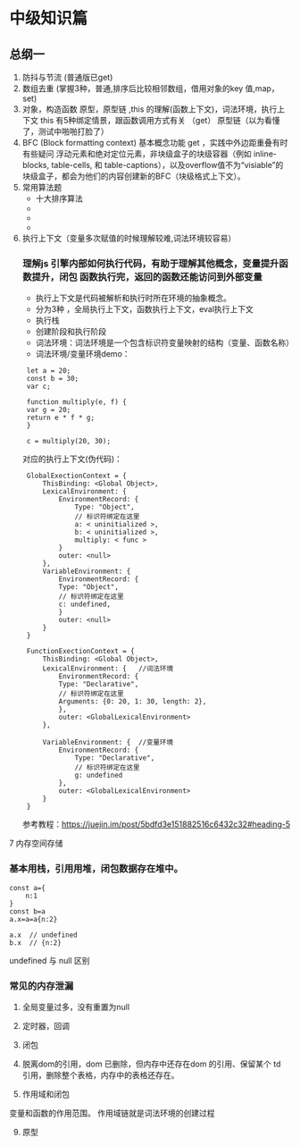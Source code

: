 # 中级知识篇

## 总纲一
1. 防抖与节流 (普通版已get) 
2. 数组去重 (掌握3种，普通,排序后比较相邻数组，借用对象的key 值,map，set)
3. 对象，构造函数 原型，原型链 ,this 的理解(函数上下文)，词法环境，执行上下文
    this 有5种绑定情景，跟函数调用方式有关 （get）
    原型链（以为看懂了，测试中啪啪打脸了）
4. BFC (Block formatting context) 基本概念功能 get ，实践中外边距重叠有时有些疑问
   浮动元素和绝对定位元素，非块级盒子的块级容器（例如 inline-blocks, table-cells, 和 table-captions），以及overflow值不为“visiable”的块级盒子，都会为他们的内容创建新的BFC（块级格式上下文）。
5. 常用算法题 
    * 十大排序算法
    *   
    *   
    *   
6. 执行上下文（变量多次赋值的时候理解较难,词法环境较容易）
   ### 理解js 引擎内部如何执行代码，有助于理解其他概念，变量提升函数提升，闭包 函数执行完，返回的函数还能访问到外部变量
   * 执行上下文是代码被解析和执行时所在环境的抽象概念。
   * 分为3种 ，全局执行上下文，函数执行上下文，eval执行上下文
   * 执行栈
   * 创建阶段和执行阶段
   * 词法环境：词法环境是一个包含标识符变量映射的结构（变量、函数名称）
   * 词法环境/变量环境demo：
   ```
    let a = 20;  
    const b = 30;  
    var c;

    function multiply(e, f) {  
    var g = 20;  
    return e * f * g;  
    }

    c = multiply(20, 30);
   ```
   对应的执行上下文(伪代码)：
   ```
    GlobalExectionContext = {
        ThisBinding: <Global Object>,
        LexicalEnvironment: {  
            EnvironmentRecord: {
                Type: "Object",  
                // 标识符绑定在这里  
                a: < uninitialized >,  
                b: < uninitialized >,  
                multiply: < func >  
            }  
            outer: <null>  
        },
        VariableEnvironment: {  
            EnvironmentRecord: {  
            Type: "Object",  
            // 标识符绑定在这里  
            c: undefined,  
            }  
            outer: <null>  
        }
    }

    FunctionExectionContext = {  
        ThisBinding: <Global Object>, 
        LexicalEnvironment: {   //词法环境
            EnvironmentRecord: {  
            Type: "Declarative",  
            // 标识符绑定在这里  
            Arguments: {0: 20, 1: 30, length: 2},  
            },  
            outer: <GlobalLexicalEnvironment>  
        },

        VariableEnvironment: {  //变量环境
            EnvironmentRecord: {  
                Type: "Declarative",  
                // 标识符绑定在这里  
                g: undefined  
            },  
            outer: <GlobalLexicalEnvironment>  
        }  
    }
   ```
   参考教程：https://juejin.im/post/5bdfd3e151882516c6432c32#heading-5

7 内存空间存储

### 基本用栈，引用用堆，闭包数据存在堆中。

```
const a={
    n:1
}
const b=a
a.x=a=a{n:2}

a.x  // undefined
b.x  // {n:2}
```
undefined 与 null 区别 

### 常见的内存泄漏
1. 全局变量过多，没有重置为null
2. 定时器，回调
3. 闭包
4. 脱离dom的引用，dom 已删除，但内存中还存在dom 的引用、保留某个 td 引用，删除整个表格，内存中的表格还存在。 

8. 作用域和闭包

 变量和函数的作用范围。
 作用域链就是词法环境的创建过程

9. 原型